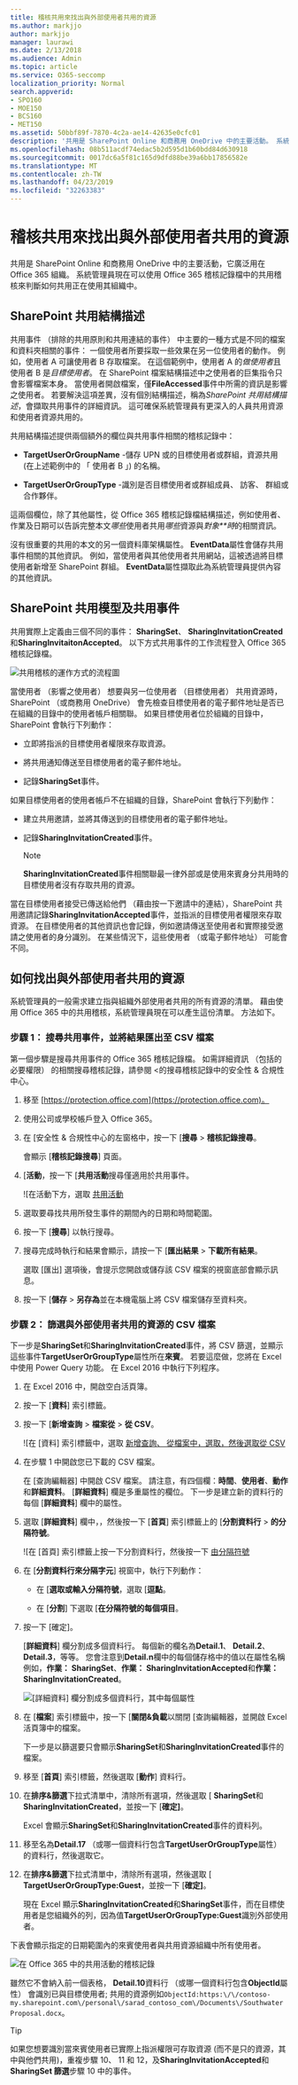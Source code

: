 ```yaml
---
title: 稽核共用來找出與外部使用者共用的資源
ms.author: markjjo
author: markjjo
manager: laurawi
ms.date: 2/13/2018
ms.audience: Admin
ms.topic: article
ms.service: O365-seccomp
localization_priority: Normal
search.appverid:
- SPO160
- MOE150
- BCS160
- MET150
ms.assetid: 50bbf89f-7870-4c2a-ae14-42635e0cfc01
description: '共用是 SharePoint Online 和商務用 OneDrive 中的主要活動。 系統管理員現在可以使用 Office 365 稽核記錄檔中的共用稽核來判斷如何共用正在使用其組織中。 '
ms.openlocfilehash: 08b511acdf74edac5b2d595d1b60bdd84d630918
ms.sourcegitcommit: 0017dc6a5f81c165d9dfd88be39a6bb17856582e
ms.translationtype: MT
ms.contentlocale: zh-TW
ms.lasthandoff: 04/23/2019
ms.locfileid: "32263383"
---
```

# <a name="use-sharing-auditing-in-the-office-365-audit-log"></a>稽核共用來找出與外部使用者共用的資源

共用是 SharePoint Online 和商務用 OneDrive 中的主要活動，它廣泛用在 Office 365 組織。 系統管理員現在可以使用 Office 365 稽核記錄檔中的共用稽核來判斷如何共用正在使用其組織中。 
  
## <a name="the-sharepoint-sharing-schema"></a>SharePoint 共用結構描述

共用事件 （排除的共用原則和共用連結的事件） 中主要的一種方式是不同的檔案和資料夾相關的事件： 一個使用者所要採取一些效果在另一位使用者的動作。 例如，使用者 A 可讓使用者 B 存取檔案。 在這個範例中，使用者 A 的*做使用者*且使用者 B 是*目標使用者*。 在 SharePoint 檔案結構描述中之使用者的巨集指令只會影響檔案本身。 當使用者開啟檔案，僅**FileAccessed**事件中所需的資訊是影響之使用者。 若要解決這項差異，沒有個別結構描述，稱為*SharePoint 共用結構描述*，會擷取共用事件的詳細資訊。 這可確保系統管理員有更深入的人員共用資源和使用者資源共用的。 
  
共用結構描述提供兩個額外的欄位與共用事件相關的稽核記錄中： 
  
- **TargetUserOrGroupName** -儲存 UPN 或的目標使用者或群組，資源共用 (在上述範例中的 「 使用者 B 」) 的名稱。 
    
- **TargetUserOrGroupType** -識別是否目標使用者或群組成員、 訪客、 群組或合作夥伴。 
    
這兩個欄位，除了其他屬性，從 Office 365 稽核記錄檔結構描述，例如使用者、 作業及日期可以告訴完整本文*哪些*使用者共用*哪些*資源與*對象**時*的相關資訊。 
  
沒有很重要的共用的本文的另一個資料庫架構屬性。 **EventData**屬性會儲存共用事件相關的其他資訊。 例如，當使用者與其他使用者共用網站，這被透過將目標使用者新增至 SharePoint 群組。 **EventData**屬性擷取此為系統管理員提供內容的其他資訊。 

## <a name="the-sharepoint-sharing-model-and-sharing-events"></a>SharePoint 共用模型及共用事件

共用實際上定義由三個不同的事件： **SharingSet**、 **SharingInvitationCreated**和**SharingInvitaitonAccepted**。 以下方式共用事件的工作流程登入 Office 365 稽核記錄檔。 
  
![共用稽核的運作方式的流程圖](media/d83dd40f-919b-484f-bfd6-5dc8de31bff6.png)
  
當使用者 （影響之使用者） 想要與另一位使用者 （目標使用者） 共用資源時，SharePoint （或商務用 OneDrive） 會先檢查目標使用者的電子郵件地址是否已在組織的目錄中的使用者帳戶相關聯。 如果目標使用者位於組織的目錄中，SharePoint 會執行下列動作：
  
-  立即將指派的目標使用者權限來存取資源。 
    
- 將共用通知傳送至目標使用者的電子郵件地址。
    
- 記錄**SharingSet**事件。 
    
 如果目標使用者的使用者帳戶不在組織的目錄，SharePoint 會執行下列動作： 
  
- 建立共用邀請，並將其傳送到的目標使用者的電子郵件地址。
    
- 記錄**SharingInvitationCreated**事件。 
    
    > [!NOTE]
    > **SharingInvitationCreated**事件相關聯最一律外部或是使用來賓身分共用時的目標使用者沒有存取共用的資源。 
  
當在目標使用者接受已傳送給他們 （藉由按一下邀請中的連結），SharePoint 共用邀請記錄**SharingInvitationAccepted**事件，並指派的目標使用者權限來存取資源。 在目標使用者的其他資訊也會記錄，例如邀請傳送至使用者和實際接受邀請之使用者的身分識別。 在某些情況下，這些使用者 （或電子郵件地址） 可能會不同。 
  

  
## <a name="how-to-identify-resources-shared-with-external-users"></a>如何找出與外部使用者共用的資源

系統管理員的一般需求建立指與組織外部使用者共用的所有資源的清單。 藉由使用 Office 365 中的共用稽核，系統管理員現在可以產生這份清單。 方法如下。
  
### <a name="step-1-search-for-sharing-events-and-export-the-results-to-a-csv-file"></a>步驟 1： 搜尋共用事件，並將結果匯出至 CSV 檔案

第一個步驟是搜尋共用事件的 Office 365 稽核記錄檔。 如需詳細資訊 （包括的必要權限） 的相關搜尋稽核記錄，請參閱 <<c0>的搜尋稽核記錄中的安全性 &amp; 合規性中心。
  
1. 移至 [https://protection.office.com](https://protection.office.com)。
    
2. 使用公司或學校帳戶登入 Office 365。
    
3. 在 [安全性 & 合規性中心的左窗格中，按一下 [**搜尋**  > **稽核記錄搜尋**。
    
    會顯示 [**稽核記錄搜尋**] 頁面。 
    
4. [**活動**，按一下 [**共用活動**搜尋僅適用於共用事件。 
    
    ![在活動下方，選取 [共用活動](media/46bb25b7-1eb2-4adf-903a-cc9ab58639f9.png)
  
5.  選取要尋找共用所發生事件的期間內的日期和時間範圍。 
    
6. 按一下 [**搜尋**] 以執行搜尋。 
    
7. 搜尋完成時執行和結果會顯示，請按一下 [**匯出結果** \> **下載所有結果**。
    
    選取 [匯出] 選項後，會提示您開啟或儲存該 CSV 檔案的視窗底部會顯示訊息。
    
8. 按一下 [**儲存** \> **另存為**並在本機電腦上將 CSV 檔案儲存至資料夾。 
    

  
### <a name="step-2-filter-the-csv-file-for-resources-shared-with-external-users"></a>步驟 2： 篩選與外部使用者共用的資源的 CSV 檔案

下一步是**SharingSet**和**SharingInvitationCreated**事件，將 CSV 篩選，並顯示這些事件**TargetUserOrGroupType**屬性所在**來賓**。 若要這麼做，您將在 Excel 中使用 Power Query 功能。 在 Excel 2016 中執行下列程序。 
  
1. 在 Excel 2016 中，開啟空白活頁簿。
    
2. 按一下 [**資料**] 索引標籤。 
    
3. 按一下 [**新增查詢** \> **檔案從** \> **從 CSV**。
    
    ![在 [資料] 索引標籤中，選取 [新增查詢、 從檔案中，選取，然後選取從 CSV](media/5170ab34-b449-40ea-bd3f-f1432c1c5973.png)
  
4. 在步驟 1 中開啟您已下載的 CSV 檔案。
    
    在 [查詢編輯器] 中開啟 CSV 檔案。 請注意，有四個欄：**時間**、**使用者**、**動作**和**詳細資料**。 [**詳細資料**] 欄是多重屬性的欄位。 下一步是建立新的資料行的每個 [**詳細資料**] 欄中的屬性。 
    
5. 選取 [**詳細資料**] 欄中，，然後按一下 [**首頁**] 索引標籤上的 [**分割資料行** \> **的分隔符號**。
    
    ![在 [首頁] 索引標籤上按一下分割資料行，然後按一下 [由分隔符號](media/aeb503e8-565b-42ea-91e2-9f127a74c00c.png)
  
6. 在 [**分割資料行來分隔字元**] 視窗中，執行下列動作： 
    
      - 在 [**選取或輸入分隔符號**，選取 [**逗點**。
    
      - 在 [**分割**] 下選取 [**在分隔符號的每個項目**。
    
7. 按一下 [確定]。
    
    [**詳細資料**] 欄分割成多個資料行。 每個新的欄名為**Detail.1**、 **Detail.2**、 **Detail.3**，等等。 您會注意到**Detail.n**欄中的每個儲存格中的值以在屬性名稱例如，**作業： SharingSet**、**作業： SharingInvitationAccepted**和**作業： SharingInvitationCreated**。
    
    ![[詳細資料] 欄分割成多個資料行，其中每個屬性](media/4b104ead-0313-4bd4-b2a9-f143ccb378ac.png)
  
8. 在 [**檔案**] 索引標籤中，按一下 [**關閉&amp;負載**以關閉 [查詢編輯器，並開啟 Excel 活頁簿中的檔案。 
    
    下一步是以篩選要只會顯示**SharingSet**和**SharingInvitationCreated**事件的檔案。 
    
9. 移至 [**首頁**] 索引標籤，然後選取 [**動作**] 資料行。 
    
10. 在**排序&amp;篩選**下拉式清單中，清除所有選項，然後選取 [ **SharingSet**和**SharingInvitationCreated**，並按一下 [**確定]**。
    
    Excel 會顯示**SharingSet**和**SharingInvitationCreated**事件的資料列。 
    
11. 移至名為**Detail.17** （或哪一個資料行包含**TargetUserOrGroupType**屬性） 的資料行，然後選取它。 
    
12. 在**排序&amp;篩選**下拉式清單中，清除所有選項，然後選取 [ **TargetUserOrGroupType:Guest**，並按一下 [**確定]**。
    
    現在 Excel 顯示**SharingInvitationCreated**和**SharingSet**事件，而在目標使用者是您組織外的列，因為值**TargetUserOrGroupType:Guest**識別外部使用者。 
    
下表會顯示指定的日期範圍內的來賓使用者與共用資源組織中所有使用者。
  
![在 Office 365 中的共用活動的稽核記錄](media/0e0ecbe3-c794-4ca6-a2ca-63478fb3bb34.png)
  
雖然它不會納入前一個表格， **Detail.10**資料行 （或哪一個資料行包含**ObjectId**屬性） 會識別已與目標使用者; 共用的資源例如`ObjectId:https:\/\/contoso-my.sharepoint.com\/personal\/sarad_contoso_com\/Documents\/Southwater Proposal.docx`。
  
> [!TIP]
> 如果您想要識別當來賓使用者已實際上指派權限可存取資源 (而不是只的資源，其中與他們共用)，重複步驟 10、 11 和 12，及**SharingInvitationAccepted**和**SharingSet 篩選**步驟 10 中的事件。 
